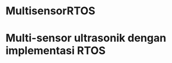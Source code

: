 # MultisensorRTOS
Multi-sensor ultrasonik dengan implementasi RTOS
===========================================================
 

